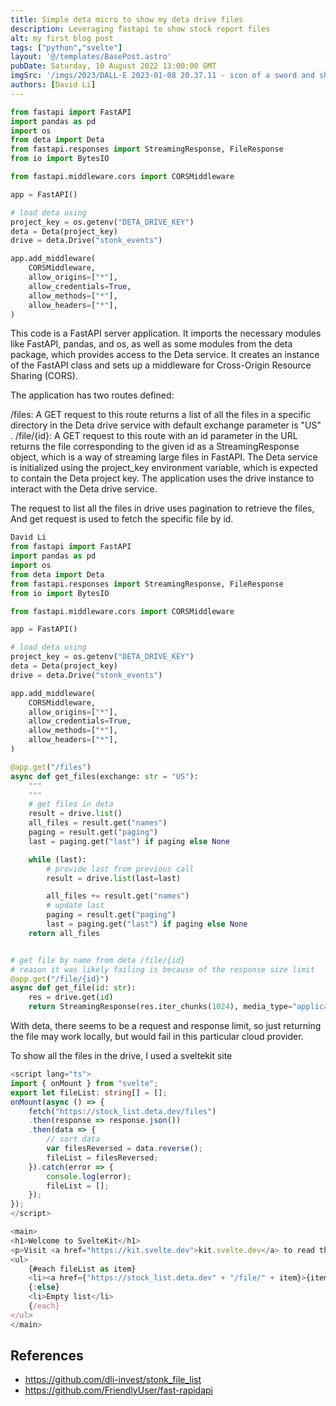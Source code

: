 ```yaml
---
title: Simple deta micro to show my deta drive files
description: Leveraging fastapi to show stock report files
alt: my first blog post
tags: ["python","svelte"]
layout: '@/templates/BasePost.astro'
pubDate: Saturday, 10 August 2022 13:00:00 GMT
imgSrc: '/imgs/2023/DALL·E 2023-01-08 20.37.11 - icon of a sword and shield.png'
authors: [David Li]
---
```



```python
from fastapi import FastAPI
import pandas as pd
import os
from deta import Deta
from fastapi.responses import StreamingResponse, FileResponse
from io import BytesIO

from fastapi.middleware.cors import CORSMiddleware

app = FastAPI()

# load deta using 
project_key = os.getenv("DETA_DRIVE_KEY")
deta = Deta(project_key)
drive = deta.Drive("stonk_events")

app.add_middleware(
    CORSMiddleware,
    allow_origins=["*"],
    allow_credentials=True,
    allow_methods=["*"],
    allow_headers=["*"],
)
```
This code is a FastAPI server application. It imports the necessary modules like FastAPI, pandas, and os, as well as some modules from the deta package, which provides access to the Deta service. It creates an instance of the FastAPI class and sets up a middleware for Cross-Origin Resource Sharing (CORS).

The application has two routes defined:

/files: A GET request to this route returns a list of all the files in a specific directory in the Deta drive service with default exchange parameter is "US" .
/file/{id}: A GET request to this route with an id parameter in the URL returns the file corresponding to the given id as a StreamingResponse object, which is a way of streaming large files in FastAPI.
The Deta service is initialized using the project_key environment variable, which is expected to contain the Deta project key. The application uses the drive instance to interact with the Deta drive service.

The request to list all the files in drive uses pagination to retrieve the files, And get request is used to fetch the specific file by id.


```python
David Li
from fastapi import FastAPI
import pandas as pd
import os
from deta import Deta
from fastapi.responses import StreamingResponse, FileResponse
from io import BytesIO

from fastapi.middleware.cors import CORSMiddleware

app = FastAPI()

# load deta using 
project_key = os.getenv("DETA_DRIVE_KEY")
deta = Deta(project_key)
drive = deta.Drive("stonk_events")

app.add_middleware(
    CORSMiddleware,
    allow_origins=["*"],
    allow_credentials=True,
    allow_methods=["*"],
    allow_headers=["*"],
)

@app.get("/files")
async def get_files(exchange: str = "US"):
    """
    """
    # get files in deta
    result = drive.list()
    all_files = result.get("names")
    paging = result.get("paging")
    last = paging.get("last") if paging else None

    while (last):
        # provide last from previous call
        result = drive.list(last=last)

        all_files += result.get("names")
        # update last
        paging = result.get("paging")
        last = paging.get("last") if paging else None
    return all_files


# get file by name from deta /file/{id}
# reason it was likely failing is because of the response size limit
@app.get("/file/{id}")
async def get_file(id: str):
    res = drive.get(id)
    return StreamingResponse(res.iter_chunks(1024), media_type="application/pdf")
```

With deta, there seems to be a request and response limit, so just returning the file may work locally, but would fail in this particular cloud provider.


To show all the files in the drive, I used a sveltekit site

```ts
<script lang="ts">
import { onMount } from "svelte";
export let fileList: string[] = [];
onMount(async () => {
    fetch("https://stock_list.deta.dev/files")
    .then(response => response.json())
    .then(data => {
        // sort data
        var filesReversed = data.reverse();
        fileList = filesReversed;
    }).catch(error => {
        console.log(error);
        fileList = [];
    });
});
</script>

<main>
<h1>Welcome to SvelteKit</h1>
<p>Visit <a href="https://kit.svelte.dev">kit.svelte.dev</a> to read the documentation</p>
<ul>
    {#each fileList as item}
    <li><a href={"https://stock_list.deta.dev" + "/file/" + item}>{item}</a></li>
    {:else}
    <li>Empty list</li>
    {/each}
</ul>
</main>
```

## References
* https://github.com/dli-invest/stonk_file_list
* https://github.com/FriendlyUser/fast-rapidapi
